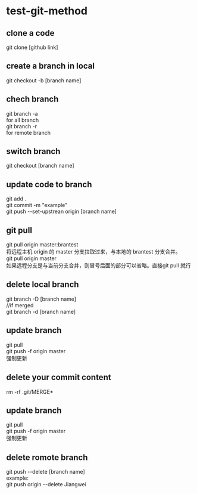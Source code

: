 # test-git-method

## clone a code
git clone [github link]

## create a branch in local
git checkout -b [branch name]

## chech branch
git branch -a \
for all branch \
git branch -r \
for remote branch

## switch branch
git checkout [branch name]

## update code to branch
git add .\
git commit -m "example"\
git push --set-upstrean origin [branch name]

## git pull
git pull origin master:brantest\
将远程主机 origin 的 master 分支拉取过来，与本地的 brantest 分支合并。\
git pull origin master\
如果远程分支是与当前分支合并，则冒号后面的部分可以省略。直接git pull 就行

## delete local branch
git branch -D [branch name]\
//if merged\
git branch -d [branch name]

## update branch
git pull\
git push -f origin master\
强制更新

## delete your commit content
rm -rf .git/MERGE*

## update branch
git pull\
git push -f origin master\
强制更新

## delete romote branch
git push <remote> --delete [branch name]\
example:\
git push origin --delete Jiangwei

  


  
